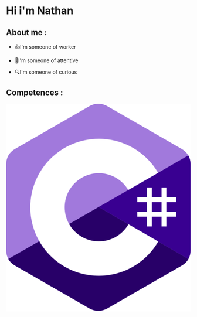 <h1>Hi i'm Nathan</h1>


<h2>About me :</h2>
<ul>
    <li><p>👍I'm someone of worker</p></li>
    <li><p>🦻I'm someone of attentive</p></li>
    <li><p>🔍I'm someone of curious</p></li>   
</ul>
<h2>Competences :</h2>

<a href><img src="img/c-sharp-c (1).svg"></a>









